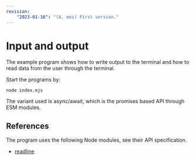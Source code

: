```yaml
---
revision: 
    "2023-01-16": "(A, mos) First version."
---
```

Input and output
==============================

The example program shows how to write output to the terminal and how to read data from the user through the terminal.

Start the programs by:

```
node index.mjs
```

The variant used is async/await, which is the promises based API through ESM modules.



References
-----------------------------

The program uses the following Node modules, see their API specification.

* [readline](https://nodejs.org/api/readline.html)
